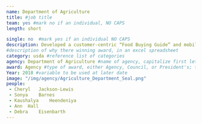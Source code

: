 ```yaml
---
name: Department of Agriculture
title: #job title
team: yes #mark no if an individual, NO CAPS
length: short

single: no  #mark yes if an individual NO CAPS
description: Developed a customer-centric “Food Buying Guide” and mobile app to streamline information and increase efficiency in the Child Nutrition Program. Now more than 280,000 program operators know exactly how much food they need to buy and the nutritional value to better serve more than 34 million children daily.
#description of why there winning award, in an excel spreadsheet
category: usda #reference list of categories
agency: Department of Agriculture #name of agency, capitalize first letter of each name
award: Agency #type of award, either Agency, Council, or President's; this is case sensitive so make sure to match the options listed exactly. This section generates the format of the card
Year: 2018 #variable to be used at later date
image: "/img/agency/Agriculture_Department_Seal.png"
people:
 - Cheryl	Jackson-Lewis
 - Sonya	Barnes
 - Kaushalya	Heendeniya
 - Ann	Hall
 - Debra	Eisenbarth
---
```

